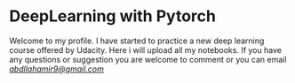# DeepLearning with Pytorch
Welcome to my profile. I have started to practice a new deep learning course offered by Udacity. Here i will upload all my notebooks.
If you have any questions or suggestion you are welcome to comment or you can email *abdllahamir9@gmail.com*
